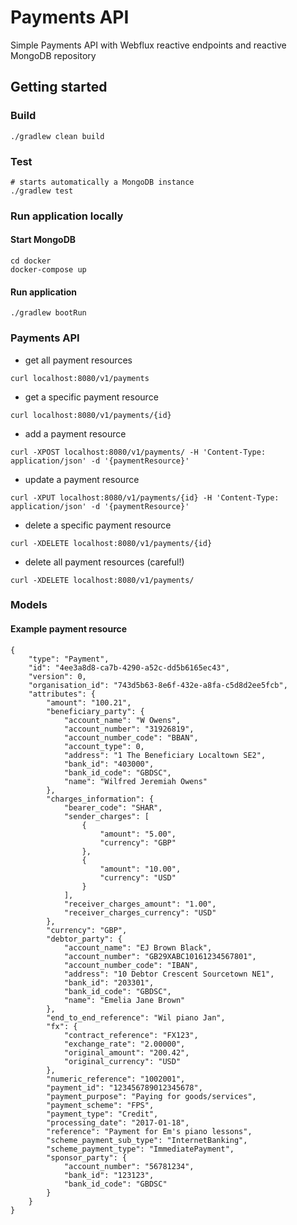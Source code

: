 # Payments API

Simple Payments API with Webflux reactive endpoints and reactive MongoDB repository

## Getting started

### Build

    ./gradlew clean build
    
### Test

    # starts automatically a MongoDB instance
    ./gradlew test

### Run application locally 

#### Start MongoDB
    
```
cd docker
docker-compose up
```
        
#### Run application

```
./gradlew bootRun
```
   
   
    
### Payments API

- get all payment resources

```
curl localhost:8080/v1/payments
```

- get a specific payment resource

```
curl localhost:8080/v1/payments/{id}
```
    
- add a payment resource

```
curl -XPOST localhost:8080/v1/payments/ -H 'Content-Type: application/json' -d '{paymentResource}'
```
    
- update a payment resource

```
curl -XPUT localhost:8080/v1/payments/{id} -H 'Content-Type: application/json' -d '{paymentResource}'
```
     
- delete a specific payment resource

```
curl -XDELETE localhost:8080/v1/payments/{id}
```
      
- delete all payment resources (careful!)
 
```
curl -XDELETE localhost:8080/v1/payments/
```

### Models

#### Example payment resource

```
{
    "type": "Payment",
    "id": "4ee3a8d8-ca7b-4290-a52c-dd5b6165ec43",
    "version": 0,
    "organisation_id": "743d5b63-8e6f-432e-a8fa-c5d8d2ee5fcb",
    "attributes": {
        "amount": "100.21",
        "beneficiary_party": {
            "account_name": "W Owens",
            "account_number": "31926819",
            "account_number_code": "BBAN",
            "account_type": 0,
            "address": "1 The Beneficiary Localtown SE2",
            "bank_id": "403000",
            "bank_id_code": "GBDSC",
            "name": "Wilfred Jeremiah Owens"
        },
        "charges_information": {
            "bearer_code": "SHAR",
            "sender_charges": [
                {
                    "amount": "5.00",
                    "currency": "GBP"
                },
                {
                    "amount": "10.00",
                    "currency": "USD"
                }
            ],
            "receiver_charges_amount": "1.00",
            "receiver_charges_currency": "USD"
        },
        "currency": "GBP",
        "debtor_party": {
            "account_name": "EJ Brown Black",
            "account_number": "GB29XABC10161234567801",
            "account_number_code": "IBAN",
            "address": "10 Debtor Crescent Sourcetown NE1",
            "bank_id": "203301",
            "bank_id_code": "GBDSC",
            "name": "Emelia Jane Brown"
        },
        "end_to_end_reference": "Wil piano Jan",
        "fx": {
            "contract_reference": "FX123",
            "exchange_rate": "2.00000",
            "original_amount": "200.42",
            "original_currency": "USD"
        },
        "numeric_reference": "1002001",
        "payment_id": "123456789012345678",
        "payment_purpose": "Paying for goods/services",
        "payment_scheme": "FPS",
        "payment_type": "Credit",
        "processing_date": "2017-01-18",
        "reference": "Payment for Em's piano lessons",
        "scheme_payment_sub_type": "InternetBanking",
        "scheme_payment_type": "ImmediatePayment",
        "sponsor_party": {
            "account_number": "56781234",
            "bank_id": "123123",
            "bank_id_code": "GBDSC"
        }
    }
}
```
